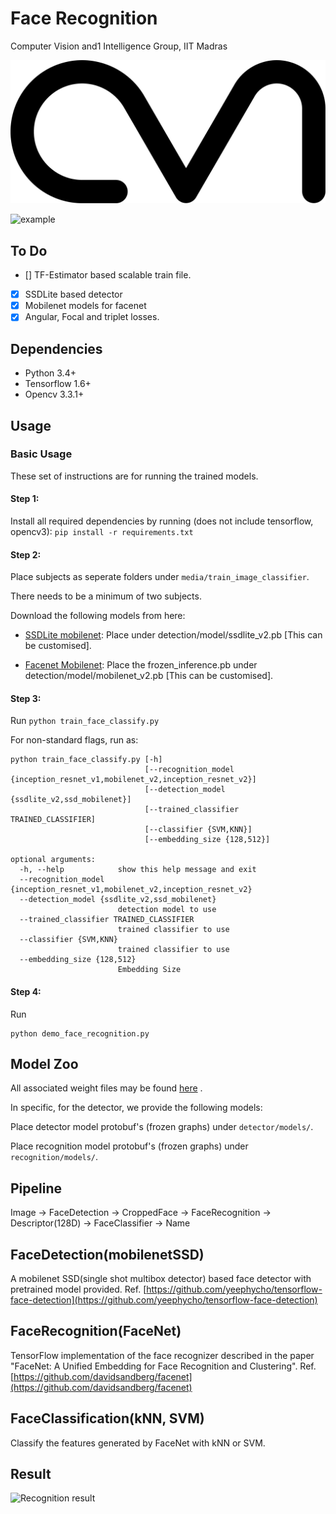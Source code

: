 # Face Recognition

Computer Vision and1 Intelligence Group, IIT Madras

![avatar](media/avatar.png)

![example](media/example.jpg)

## To Do

* [] TF-Estimator based scalable train file.
* [x] SSDLite based detector
* [x] Mobilenet models for facenet
* [x] Angular, Focal and triplet losses.

## Dependencies

* Python 3.4+
* Tensorflow 1.6+
* Opencv 3.3.1+

## Usage

### Basic Usage

These set of instructions are for running the trained models.

#### Step 1: 

Install all required dependencies by running (does not include tensorflow, opencv3):
`pip install -r requirements.txt`

#### Step 2:

Place subjects as seperate folders under `media/train_image_classifier`.

There needs to be a minimum of two subjects.

Download the following models from here:

* [SSDLite mobilenet](https://drive.google.com/open?id=1k6ZXrgo4f0tU18tqlMLjN5tTb_6mwnsS): Place under detection/model/ssdlite_v2.pb [This can be customised]. 

* [Facenet Mobilenet](https://drive.google.com/open?id=1sBHIXC66tdKlj7pd9zxaEpxcGJmC5NA1): Place the frozen_inference.pb under detection/model/mobilenet_v2.pb [This can be customised]. 

#### Step 3:

Run
`python train_face_classify.py`

For non-standard flags, run as:

```
python train_face_classify.py [-h]
                              [--recognition_model {inception_resnet_v1,mobilenet_v2,inception_resnet_v2}]
                              [--detection_model {ssdlite_v2,ssd_mobilenet}]
                              [--trained_classifier TRAINED_CLASSIFIER]
                              [--classifier {SVM,KNN}]
                              [--embedding_size {128,512}]

optional arguments:
  -h, --help            show this help message and exit
  --recognition_model {inception_resnet_v1,mobilenet_v2,inception_resnet_v2}
  --detection_model {ssdlite_v2,ssd_mobilenet}
                        detection model to use
  --trained_classifier TRAINED_CLASSIFIER
                        trained classifier to use
  --classifier {SVM,KNN}
                        trained classifier to use
  --embedding_size {128,512}
                        Embedding Size
```

#### Step 4:

Run
```
python demo_face_recognition.py
```

## Model Zoo

All associated weight files may be found [here](
https://drive.google.com/drive/folders/1KIm781ON9FmifTjZ1BMUaWlSlzaZGqQj?usp=sharing) .

In specific, for the detector, we provide the following models:

Place detector model protobuf's (frozen graphs) under `detector/models/`.


Place recognition model protobuf's (frozen graphs) under `recognition/models/`.


## Pipeline
Image -> FaceDetection -> CroppedFace -> FaceRecognition -> Descriptor(128D) -> FaceClassifier -> Name

## FaceDetection(mobilenetSSD)
A mobilenet SSD(single shot multibox detector) based face detector with pretrained model provided.
Ref. [https://github.com/yeephycho/tensorflow-face-detection](https://github.com/yeephycho/tensorflow-face-detection)

## FaceRecognition(FaceNet)

TensorFlow implementation of the face recognizer described in the paper "FaceNet: A Unified Embedding for Face Recognition and Clustering". 
Ref. [https://github.com/davidsandberg/facenet](https://github.com/davidsandberg/facenet)

## FaceClassification(kNN, SVM)
Classify the features generated by FaceNet with kNN or SVM.

## Result
![Recognition result](./media/result.png)

